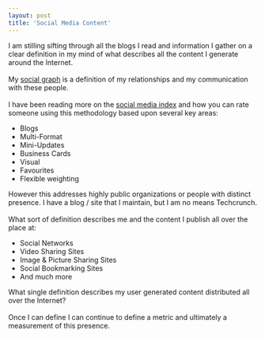 ```yaml
---
layout: post
title: 'Social Media Content'
---
```

I am stilling sifting through all the blogs I read and information I gather on a clear definition in my mind of what describes all the content I generate around the Internet.<br /><br />My <a href="http://www.readwriteweb.com/archives/social_graph_concepts_and_issues.php">social graph</a> is a definition of my relationships and my communication with these people.<br /><br />I have been reading more on the <a href="http://technobabble2dot0.wordpress.com/2007/07/16/social-media-index/">social media index</a> and how you can rate someone using this methodology based upon several key areas:<br /><ul class="mainlist"><li>Blogs</li><li>Multi-Format</li><li>Mini-Updates</li><li>Business Cards</li><li>Visual</li><li>Favourites</li><li>Flexible weighting<br /></li></ul>However this addresses highly public organizations or people with distinct presence.  I have a blog / site that I maintain, but I am no means Techcrunch.<br /><br />What sort of definition describes me and the content I publish all over the place at:<br /><ul class="mainlist"><li>Social Networks</li><li>Video Sharing Sites</li><li>Image &amp; Picture Sharing Sites</li><li>Social Bookmarking Sites</li><li>And much more</li></ul>What single definition describes my user generated content distributed all over the Internet?<br /><br />Once I can define I can continue to define a metric and ultimately a measurement of this presence.